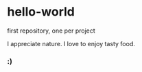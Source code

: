 # hello-world
first repository, one per project

I appreciate nature.
I love to enjoy tasty food.

### :) ###
